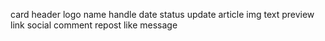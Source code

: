 card
    header
        logo
        name
        handle 
        date
    status update
    article
        img
        text preview
        link
    social
        comment
        repost
        like
        message
        
